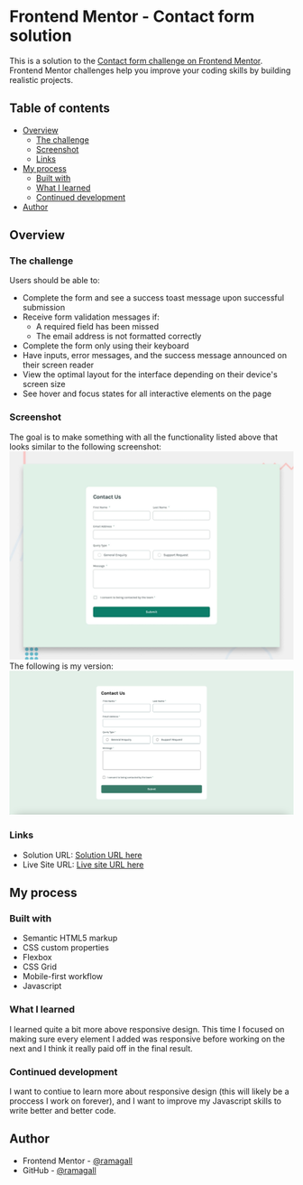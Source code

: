 # Frontend Mentor - Contact form solution

This is a solution to the [Contact form challenge on Frontend Mentor](https://www.frontendmentor.io/challenges/contact-form--G-hYlqKJj). Frontend Mentor challenges help you improve your coding skills by building realistic projects. 

## Table of contents

- [Overview](#overview)
  - [The challenge](#the-challenge)
  - [Screenshot](#screenshot)
  - [Links](#links)
- [My process](#my-process)
  - [Built with](#built-with)
  - [What I learned](#what-i-learned)
  - [Continued development](#continued-development)
- [Author](#author)

## Overview

### The challenge

Users should be able to:

- Complete the form and see a success toast message upon successful submission
- Receive form validation messages if:
  - A required field has been missed
  - The email address is not formatted correctly
- Complete the form only using their keyboard
- Have inputs, error messages, and the success message announced on their screen reader
- View the optimal layout for the interface depending on their device's screen size
- See hover and focus states for all interactive elements on the page

### Screenshot
The goal is to make something  with all the functionality listed above that looks similar to the following screenshot:
![](./design/desktop-preview.jpg)
The following is my version:
![](./design/contact-form-screenshot.png)

### Links

- Solution URL: [Solution URL here](https://www.frontendmentor.io/solutions/contact-form-challenge-ramagall-myJ4WKQNHr)
- Live Site URL: [Live site URL here](https://ramagall.github.io/contact-form-ramagall/)

## My process

### Built with

- Semantic HTML5 markup
- CSS custom properties
- Flexbox
- CSS Grid
- Mobile-first workflow
- Javascript


### What I learned

I learned quite a bit more above responsive design. This time I focused on making sure every element I added was responsive before working on the next and I think it really paid off in the final result. 

### Continued development

I want to contiue to learn more about responsive design (this will likely be a proccess I work on forever), and I want to improve my Javascript skills to write better and better code. 


## Author
- Frontend Mentor - [@ramagall](https://www.frontendmentor.io/profile/ramagall)
- GitHub - [@ramagall](https://www.https://github.com/ramagall)

